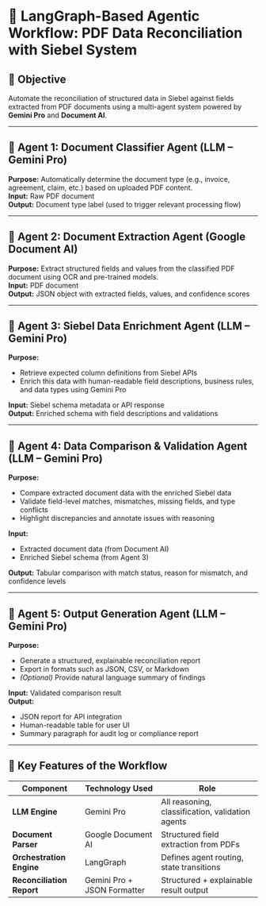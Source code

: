 # 🔄 LangGraph-Based Agentic Workflow: PDF Data Reconciliation with Siebel System

## 🎯 Objective
Automate the reconciliation of structured data in Siebel against fields extracted from PDF documents using a multi-agent system powered by **Gemini Pro** and **Document AI**.

---

## 🔹 Agent 1: Document Classifier Agent (LLM – Gemini Pro)

**Purpose:** Automatically determine the document type (e.g., invoice, agreement, claim, etc.) based on uploaded PDF content.  
**Input:** Raw PDF document  
**Output:** Document type label (used to trigger relevant processing flow)

---

## 🔹 Agent 2: Document Extraction Agent (Google Document AI)

**Purpose:** Extract structured fields and values from the classified PDF document using OCR and pre-trained models.  
**Input:** PDF document  
**Output:** JSON object with extracted fields, values, and confidence scores

---

## 🔹 Agent 3: Siebel Data Enrichment Agent (LLM – Gemini Pro)

**Purpose:**  
- Retrieve expected column definitions from Siebel APIs  
- Enrich this data with human-readable field descriptions, business rules, and data types using Gemini Pro  

**Input:** Siebel schema metadata or API response  
**Output:** Enriched schema with field descriptions and validations

---

## 🔹 Agent 4: Data Comparison & Validation Agent (LLM – Gemini Pro)

**Purpose:**  
- Compare extracted document data with the enriched Siebel data  
- Validate field-level matches, mismatches, missing fields, and type conflicts  
- Highlight discrepancies and annotate issues with reasoning  

**Input:**  
- Extracted document data (from Document AI)  
- Enriched Siebel schema (from Agent 3)  

**Output:** Tabular comparison with match status, reason for mismatch, and confidence levels

---

## 🔹 Agent 5: Output Generation Agent (LLM – Gemini Pro)

**Purpose:**  
- Generate a structured, explainable reconciliation report  
- Export in formats such as JSON, CSV, or Markdown  
- *(Optional)* Provide natural language summary of findings  

**Input:** Validated comparison result  
**Output:**  
- JSON report for API integration  
- Human-readable table for user UI  
- Summary paragraph for audit log or compliance report

---

## 🔧 Key Features of the Workflow

| **Component**             | **Technology Used**         | **Role**                                            |
|---------------------------|------------------------------|-----------------------------------------------------|
| **LLM Engine**            | Gemini Pro                   | All reasoning, classification, validation agents    |
| **Document Parser**       | Google Document AI           | Structured field extraction from PDFs               |
| **Orchestration Engine**  | LangGraph                    | Defines agent routing, state transitions            |
| **Reconciliation Report** | Gemini Pro + JSON Formatter  | Structured + explainable result output              |
